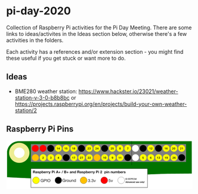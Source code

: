 # pi-day-2020

Collection of Raspberry Pi activities for the Pi Day Meeting. There are some links to ideas/activites in the Ideas section below, otherwise there's a few activities in the folders.

Each activity has a references and/or extension section - you might find these useful if you get stuck or want more to do.

## Ideas

- BME280 weather station: https://www.hackster.io/23021/weather-station-v-3-0-b8b8bc or https://projects.raspberrypi.org/en/projects/build-your-own-weather-station/2

## Raspberry Pi Pins

![pins picture](./pinout.png)
